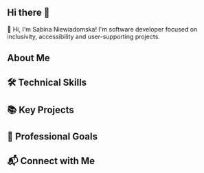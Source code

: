 ## Hi there 👋

👋 Hi, I'm Sabina Niewiadomska! I'm software developer focused on inclusivity, accessibility and user-supporting projects.

## About Me

## 🛠️ Technical Skills 

## 📚 Key Projects 

## 🚀 Professional Goals 

## 📬 Connect with Me
